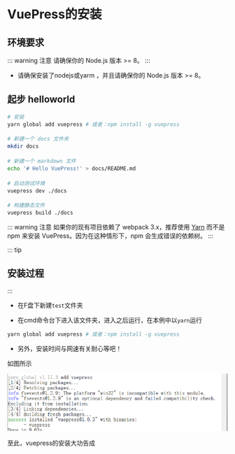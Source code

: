#  VuePress的安装

## 环境要求
::: warning 注意
 请确保你的 Node.js 版本 >= 8。
:::
- 请确保安装了nodejs或yarm ，并且请确保你的 Node.js 版本 >= 8。

## 起步 helloworld


``` sh
# 安装
yarn global add vuepress # 或者：npm install -g vuepress

# 新建一个 docs 文件夹
mkdir docs

# 新建一个 markdown 文件
echo '# Hello VuePress!' > docs/README.md

# 启动测试环境
vuepress dev ./docs

# 构建静态文件
vuepress build ./docs
```

::: warning 注意
如果你的现有项目依赖了 webpack 3.x，推荐使用 [Yarn](https://yarnpkg.com/zh-Hans/) 而不是 npm 来安装 VuePress。因为在这种情形下，npm 会生成错误的依赖树。
:::

::: tip
## 安装过程
:::

+ 在F盘下新建```test```文件夹

+ 在cmd命令台下进入该文件夹，进入之后运行，在本例中以```yarn```运行

```sh
yarn global add vuepress # 或者：npm install -g vuepress
```
+ 另外，安装时间与网速有关耐心等吧！

如图所示

![安装第一步](/vuepress/vuepress安装第一步.png)

至此，vuepress的安装大功告成
